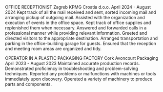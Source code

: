 OFFICE RECEPTIONIST                                                                                                                                                                          Zagreb
KPMG Croatia d.o.o.                                                                                                                                                                           April 2024 - August 2024
Kept track of all the mail received and sent, sorted incoming mail and arranging pickup of outgoing mail.
Assisted with the organization and execution of events in the office space.
Kept track of office supplies and replenished them when necessary.
Answered and forwarded calls in a professional manner while providing relevant information.
Greeted and directed visitors to the appropriate destination.
Arranged transportation and parking in the office-building garage for guests.
Ensured that the reception and meeting room areas are organized and tidy.    

OPERATOR IN A PLASTIC PACKAGING FACTORY                                                                                                                          Cork
Avoncourt Packaging                                                                                                                                                                        April 2023 - August 2023
Maintained accurate production records.
Demonstrated proficiency in troubleshooting and problem-solving techniques.
Reported any problems or malfunctions with machines or tools immediately upon discovery.
Operated a variety of machinery to produce parts and components.              
